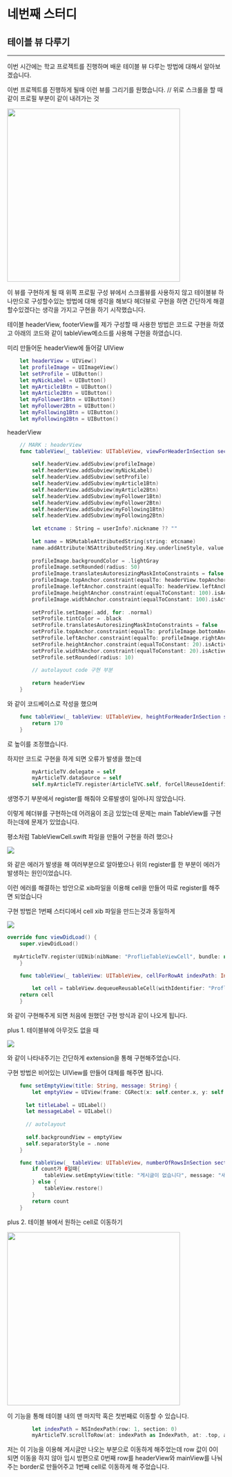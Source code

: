 # 네번째 스터디

## 테이블 뷰 다루기

----

이번 시간에는 학교 프로젝트를 진행하며 배운 테이블 뷰 다루는 방법에 대해서 알아보겠습니다.

이번 프로젝트를 진행하게 될때 이런 뷰를 그리기를 원했습니다. // 위로 스크롤을 할 때 같이 프로필 부분이 같이 내려가는 것

<img src="img/01.png" width=400>

이 뷰를 구현하게 될 때 위쪽 프로필 구성 뷰에서 스크롤뷰를 사용하지 않고 테이블뷰 하나만으로 구성할수있는 방법에 대해 생각을 해보다 헤더뷰로 구현을 하면 간단하게 해결할수있겠다는 생각을 가지고 구현을 하기 시작했습니다.

테이블 headerView, footerView를 제가 구성할 때 사용한 방법은 코드로 구현을 하였고 아래의 코드와 같이 tableView메소드를 사용해 구현을 하였습니다.

미리 만들어둔 headerView에 들어갈 UIView

~~~swift
    let headerView = UIView()
    let profileImage = UIImageView()
    let setProfile = UIButton()
    let myNickLabel = UIButton()
    let myArticle1Btn = UIButton()
    let myArticle2Btn = UIButton()
    let myFollower1Btn = UIButton()
    let myFollower2Btn = UIButton()
    let myFollowing1Btn = UIButton()
    let myFollowing2Btn = UIButton()
~~~



headerView

~~~ swift
    // MARK : headerView
    func tableView(_ tableView: UITableView, viewForHeaderInSection section: Int) -> UIView? {
        
        self.headerView.addSubview(profileImage)
        self.headerView.addSubview(myNickLabel)
        self.headerView.addSubview(setProfile)
        self.headerView.addSubview(myArticle1Btn)
        self.headerView.addSubview(myArticle2Btn)
        self.headerView.addSubview(myFollower1Btn)
        self.headerView.addSubview(myFollower2Btn)
        self.headerView.addSubview(myFollowing1Btn)
        self.headerView.addSubview(myFollowing2Btn)
        
        let etcname : String = userInfo?.nickname ?? ""
        
        let name = NSMutableAttributedString(string: etcname)
        name.addAttribute(NSAttributedString.Key.underlineStyle, value: NSUnderlineStyle.single.rawValue, range: NSMakeRange(0, etcname.count))
        
        profileImage.backgroundColor = .lightGray
        profileImage.setRounded(radius: 50)
        profileImage.translatesAutoresizingMaskIntoConstraints = false
        profileImage.topAnchor.constraint(equalTo: headerView.topAnchor, constant: 10).isActive = true
        profileImage.leftAnchor.constraint(equalTo: headerView.leftAnchor, constant: 15).isActive = true
        profileImage.heightAnchor.constraint(equalToConstant: 100).isActive = true
        profileImage.widthAnchor.constraint(equalToConstant: 100).isActive = true
        
        setProfile.setImage(.add, for: .normal)
        setProfile.tintColor = .black
        setProfile.translatesAutoresizingMaskIntoConstraints = false
        setProfile.topAnchor.constraint(equalTo: profileImage.bottomAnchor, constant: -20).isActive = true
        setProfile.leftAnchor.constraint(equalTo: profileImage.rightAnchor, constant: -20).isActive = true
        setProfile.heightAnchor.constraint(equalToConstant: 20).isActive = true
        setProfile.widthAnchor.constraint(equalToConstant: 20).isActive = true
        setProfile.setRounded(radius: 10)
        
        // autolayout code 구현 부분
        
        return headerView
    }

~~~

와 같이 코드베이스로 작성을 했으며

~~~swift
    func tableView(_ tableView: UITableView, heightForHeaderInSection section: Int) -> CGFloat {
        return 170
    }

~~~

로 높이를 조정했습니다.

하지만 코드로 구현을 하게 되면 오류가 발생을 했는데

~~~swift
        myArticleTV.delegate = self
        myArticleTV.dataSource = self
        self.myArticleTV.register(ArticleTVC.self, forCellReuseIdentifier: "ArticleTVC")
~~~

생명주기 부분에서 register를 해줘야 오류발생이 일어나지 않았습니다.

이렇게 헤더뷰를 구현하는데 어려움이 조금 있었는데 문제는 main TableView를 구현하는데에 문제가 있었습니다.

평소처럼 TableViewCell.swift 파일을 만들어 구현을 하려 했으나 

<img src="img/02.png">

와 같은 에러가 발생을 해 여러부분으로 알아봤으나 위의 register를 한 부분이 에러가 발생하는 원인이었습니다.

이런 에러를 해결하는 방안으로 xib파일을 이용해 cell을 만들어 따로 register를 해주면 되었습니다

구현 방법은 1번째 스터디에서 cell xib 파일을 만드는것과 동일하게

<img src="img/03.png">



~~~swift
override func viewDidLoad() {
	super.viewDidLoad()
        
  myArticleTV.register(UINib(nibName: "ProflieTableViewCell", bundle: nil), forCellReuseIdentifier: "ProflieTableViewCell")
    }
~~~



~~~swift
    func tableView(_ tableView: UITableView, cellForRowAt indexPath: IndexPath) -> UITableViewCell {
        
        let cell = tableView.dequeueReusableCell(withIdentifier: "ProflieTableViewCell", for: indexPath) as! ProflieTableViewCell
    return cell
    }
~~~

와 같이 구현해주게 되면 처음에 원했던 구현 방식과 같이 나오게 됩니다.

plus 1. 테이블뷰에 아무것도 없을 때 

<img src="img/04.png">

와 같이 나타내주기는 간단하게 extension을 통해 구현해주었습니다. 

구현 방법은 비어있는 UIView를 만들어 대체를 해주면 됩니다. 

~~~swift
    func setEmptyView(title: String, message: String) {
        let emptyView = UIView(frame: CGRect(x: self.center.x, y: self.center.y, width: self.bounds.size.width, height: self.bounds.size.height))
      
      let titleLabel = UILabel()
      let messageLabel = UILabel()
      	
      // autolayout 	
      
      self.backgroundView = emptyView
      self.separatorStyle = .none
    }

~~~



~~~swift
    func tableView(_ tableView: UITableView, numberOfRowsInSection section: Int) -> Int {
        if count가 0일때{
            tableView.setEmptyView(title: "게시글이 없습니다", message: "새로운 게시물을 올려보세요‼️")
        } else {
            tableView.restore()
        }
        return count
    }
~~~



plus 2. 테이블 뷰에서 원하는 cell로 이동하기

<img src="img/01.gif" width=400>

이 기능을 통해 테이블 내의 맨 마지막 혹은 첫번째로 이동할 수 있습니다.

~~~swift
        let indexPath = NSIndexPath(row: 1, section: 0)
        myArticleTV.scrollToRow(at: indexPath as IndexPath, at: .top, animated: true)
~~~

저는 이 기능을 이용해 게시글만 나오는 부분으로 이동하게 해주었는데 row 값이 0이 되면 이동을 하지 않아 임시 방편으로 0번째 row를 headerView와 mainView를 나눠주는 border로 만들어주고 1번째 cell로 이동하게 해 주었습니다.